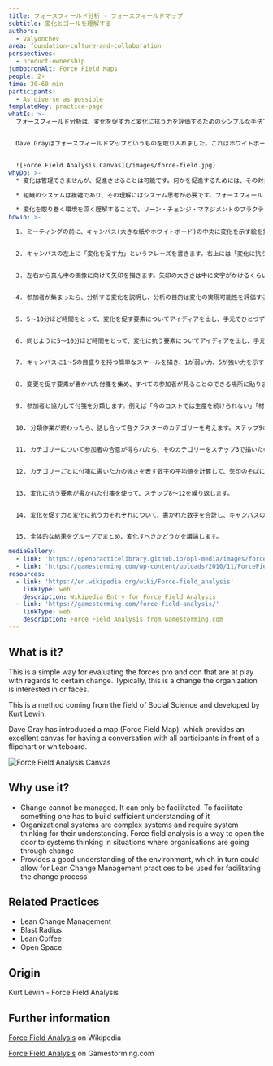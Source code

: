 ```yaml
---
title: フォースフィールド分析 - フォースフィールドマップ
subtitle: 変化とゴールを理解する
authors:
  - valyonchev
area: foundation-culture-and-collaboration
perspectives:
  - product-ownership
jumbotronAlt: Force Field Maps
people: 2+
time: 30-60 min
participants:
  - As diverse as possible
templateKey: practice-page
whatIs: >-
  フォースフィールド分析は、変化を促す力と変化に抗う力を評価するためのシンプルな手法です。典型的には、組織が関心を持っている変化、または直面している変化に対して実施されます。社会科学の分野から生まれた手法で、Kurt Lewinによって開発されました。


  Dave Grayはフォースフィールドマップというものを取り入れました。これはホワイトボードやフリップチャートでフォースフィールド分析をするときに使える優れたキャンバスです。


  ![Force Field Analysis Canvas](/images/force-field.jpg)
whyDo: >-
  * 変化は管理できませんが、促進させることは可能です。何かを促進するためには、その対象を十分に理解する必要があります。

  * 組織のシステムは複雑であり、その理解にはシステム思考が必要です。フォースフィールド分析は、組織が変化を遂げようとしている状況において、システム思考を自然に導入するための方法です。

  * 変化を取り巻く環境を深く理解することで、リーン・チェンジ・マネジメントのプラクティスを変化の促進に利用できるようになります。
howTo: >-

  1. ミーティングの前に、キャンバス(大きな紙やホワイトボード)の中央に変化を示す絵を描きます。絵は変化を直接表現するものでも比喩的なものでも構いません。絵には文字でラベルを付け、参加者が明確に理解できるようにします。


  2. キャンバスの左上に「変化を促す力」というフレーズを書きます。右上には「変化に抗う力」と書きます。


  3. 左右から真ん中の画像に向けて矢印を描きます。矢印の大きさは中に文字がかけるくらいにしてください。参加者の眼の前で描き上げると「すごい！」と思ってもらえます。フリーハンドが苦手なら鉛筆や黄色のマーカーで下書きしておいて、ミーティング中になぞってみてください。


  4. 参加者が集まったら、分析する変化を説明し、分析の目的は変化の実現可能性を評価することであると説明します。


  5. 5～10分ほど時間をとって、変化を促す要素についてアイディアを出し、手元でひとつずつ付箋に記入するよう参加者に求めます。


  6. 同じように5～10分ほど時間をとって、変化に抗う要素についてアイディアを出し、手元でひとつずつ付箋に記入するよう参加者に求めます。


  7. キャンバスに1～5の目盛りを持つ簡単なスケールを描き、1が弱い力、5が強い力を示すことを伝えます。付箋に書いた要素の「力の強さ」を考え、数字として追記するよう参加者に求めます。


  8. 変更を促す要素が書かれた付箋を集め、すべての参加者が見ることのできる場所に貼ります。


  9. 参加者と協力して付箋を分類します。例えば「今のコストでは生産を続けられない」「材料費が高すぎる」「生産に経費がかかりすぎている」という3つの付箋がある場合、それらをまとめてクラスター化します。この作業を付箋の大半がクラスター化されるまで続けます。どのクラスターにも当てはまらなかった付箋は分けておきます。


  10. 分類作業が終わったら、話し合って各クラスターのカテゴリーを考えます。ステップ9のクラスターのカテゴリーは「持続不可能なコスト」かもしれません。


  11. カテゴリーについて参加者の合意が得られたら、そのカテゴリーをステップ3で描いたの矢印の内側に書き入れます。


  12. カテゴリーごとに付箋に書いた力の強さを表す数字の平均値を計算して、矢印のそばに記入します。


  13. 変化に抗う要素が書かれた付箋を使って、ステップ8～12を繰り返します。


  14. 変化を促す力と変化に抗う力それぞれについて、書かれた数字を合計し、キャンバスの下に記入します。


  15. 全体的な結果をグループでまとめ、変化すべきかどうかを議論します。

mediaGallery:
  - link: 'https://openpracticelibrary.github.io/opl-media/images/force-field.jpg'
  - link: 'https://gamestorming.com/wp-content/uploads/2010/11/ForceField-300x237.png'
resources:
  - link: 'https://en.wikipedia.org/wiki/Force-field_analysis'
    linkType: web
    description: Wikipedia Entry for Force Field Analysis
  - link: 'https://gamestorming.com/force-field-analysis/'
    linkType: web
    description: Force Field Analysis from Gamestorming.com
---
```

## What is it?

This is a simple way for evaluating the forces pro and con that are at play with regards to certain change. Typically, this is a change the organization is interested in or faces.

This is a method coming from the field of Social Science and developed by Kurt Lewin.

Dave Gray has introduced a map (Force Field Map), which provides an excellent canvas for having a conversation with all participants in front of a flipchart or whiteboard.

![Force Field Analysis Canvas](/images/force-field.jpg)

## Why use it?

* Change cannot be managed. It can only be facilitated. To facilitate something one has to build sufficient understanding of it
* Organizational systems are complex systems and require system thinking for their understanding. Force field analysis is a way to open the door to systems thinking in situations where organisations are going through change
* Provides a good understanding of the environment, which in turn could allow for Lean Change Management practices to be used for facilitating the change process

## Related Practices

* Lean Change Management
* Blast Radius
* Lean Coffee
* Open Space

## Origin

Kurt Lewin - Force Field Analysis

## Further information

[Force Field Analysis](https://en.wikipedia.org/wiki/Force-field_analysis) on Wikipedia

[Force Field Analysis](https://gamestorming.com/force-field-analysis/) on Gamestorming.com

##
